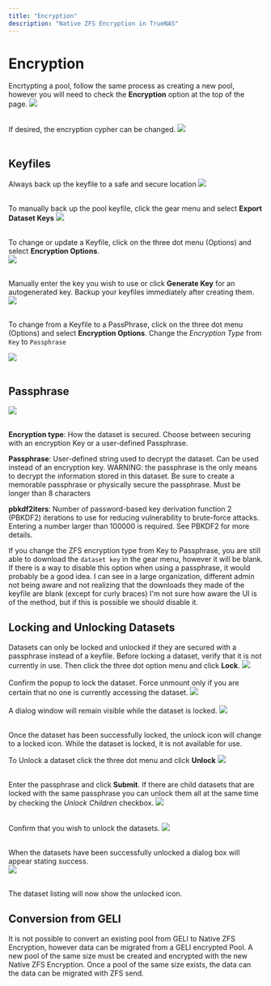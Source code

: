 ```yaml
---
title: "Encryption"
description: "Native ZFS Encryption in TrueNAS"
---
```



# Encryption

Encrtypting a pool, follow the same process as creating a new pool, however you will need to check the **Encryption** option at the top of the page.
<img src="/images/TN-12.0-encryption-1.PNG">
<br><br>

If desired, the encryption cypher can be changed.
<img src="/images/TN-12.0-encryption-2.PNG">
<br><br>

## Keyfiles

Always back up the keyfile to a safe and secure location
<img src="/images/TN-12.0-encryption-3.PNG">
<br><br>

To manually back up the pool keyfile, click the gear menu and select **Export Dataset Keys** 
<img src="/images/TN-12.0-encryption-8.PNG">
<br><br>

To change or update a Keyfile, click on the three dot menu (Options) and select **Encryption Options**.  
<img src="/images/TN-12.0-encryption-4.PNG">
<br><br>

Manually enter the key you wish to use or click **Generate Key**  for an autogenerated key.  Backup your keyfiles immediately after creating them.
<img src="/images/TN-12.0-encryption-5.PNG">
<br><br>

To change from a Keyfile to a PassPhrase, click on the three dot menu (Options) and select **Encryption Options**.  Change the *Encryption Type* from `Key` to `Passphrase`

<img src="/images/TN-12.0-encryption-6.PNG">
<br><br>

## Passphrase

<img src="/images/TN-12.0-encryption-7.PNG">
<br><br>

**Encryption type**: How the dataset is secured. Choose between securing with an encryption Key or a user-defined Passphrase.

**Passphrase**: User-defined string used to decrypt the dataset. Can be used instead of an encryption key.
WARNING: the passphrase is the only means to decrypt the information stored in this dataset. Be sure to create a memorable passphrase or physically secure the passphrase.
Must be longer than 8 characters

**pbkdf2iters**: Number of password-based key derivation function 2 (PBKDF2) iterations to use for reducing vulnerability to brute-force attacks. Entering a number larger than 100000 is required. See PBKDF2 for more details.

If you change the ZFS encryption type from Key to Passphrase, you are still able to download the `dataset key` in the gear menu, however it will be blank.
If there is a way to disable this option when using a passphrase, it would probably be a good idea.  I can see in a large organization, different admin not being aware and not realizing that the downloads they made of the keyfile are blank (except for curly braces)
I'm not sure how aware the UI is of the method, but if this is possible we should disable it.

## Locking and Unlocking Datasets

Datasets can only be locked and unlocked if they are secured with a passphrase instead of a keyfile.
Before locking a  dataset, verify that it is not currently in use.  Then click the three dot option menu and click **Lock**.
<img src="/images/TN-12.0-encryption-10.PNG">
<br><br>
Confirm the popup to lock the dataset.  Force unmount only if you are certain that no one is currently accessing the dataset.
<img src="/images/TN-12.0-encryption-11.PNG">
<br><br>
A dialog window will remain visible while the dataset is locked.
<img src="/images/TN-12.0-encryption-12.PNG">
<br><br>

Once the dataset has been successfully locked, the unlock icon will change to a locked icon.  While the dataset is locked, it is not available for use.

To Unlock a dataset click the three dot menu and click **Unlock**
<img src="/images/TN-12.0-encryption-13.PNG">
<br><br>

Enter the passphrase and click **Submit**.  If there are child datasets that are locked with the same passphrase you can unlock them all at the same time by checking the *Unlock Children* checkbox.
<img src="/images/TN-12.0-encryption-14.PNG">
<br><br>

Confirm that you wish to unlock the datasets.
<img src="/images/TN-12.0-encryption-15.PNG">
<br><br>

When the datasets have been successfully unlocked a dialog box will appear stating success.  
<img src="/images/TN-12.0-encryption-16.PNG">
<br><br>

The dataset listing will now show the unlocked icon.

## Conversion from GELI

It is not possible to convert an existing pool from GELI to Native ZFS Encryption, however data can be migrated from a GELI encrypted Pool. A new pool of the same size must be created and encrypted with the new Native ZFS Encryption.  Once a pool of the same size exists, the data can the data can be migrated with ZFS send.  
